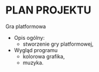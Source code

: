 # PLAN PROJEKTU
Gra platformowa
* Opis ogólny:
  - stworzenie gry platformowej, 
* Wygląd programu
  - kolorowa grafika,
  - muzyka.
